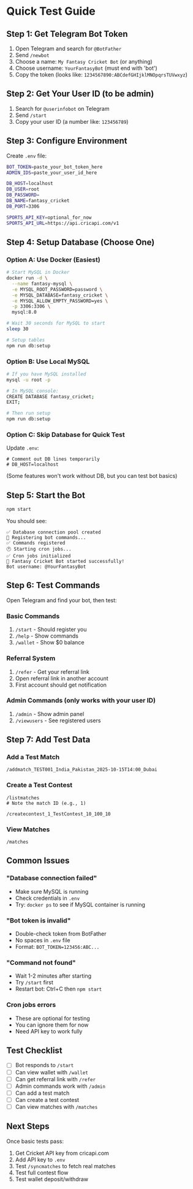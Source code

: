 # Quick Test Guide

## Step 1: Get Telegram Bot Token

1. Open Telegram and search for `@BotFather`
2. Send `/newbot`
3. Choose a name: `My Fantasy Cricket Bot` (or anything)
4. Choose username: `YourFantasyBot` (must end with 'bot')
5. Copy the token (looks like: `1234567890:ABCdefGHIjklMNOpqrsTUVwxyz`)

## Step 2: Get Your User ID (to be admin)

1. Search for `@userinfobot` on Telegram
2. Send `/start`
3. Copy your user ID (a number like: `123456789`)

## Step 3: Configure Environment

Create `.env` file:
```bash
BOT_TOKEN=paste_your_bot_token_here
ADMIN_IDS=paste_your_user_id_here

DB_HOST=localhost
DB_USER=root
DB_PASSWORD=
DB_NAME=fantasy_cricket
DB_PORT=3306

SPORTS_API_KEY=optional_for_now
SPORTS_API_URL=https://api.cricapi.com/v1
```

## Step 4: Setup Database (Choose One)

### Option A: Use Docker (Easiest)
```bash
# Start MySQL in Docker
docker run -d \
  --name fantasy-mysql \
  -e MYSQL_ROOT_PASSWORD=password \
  -e MYSQL_DATABASE=fantasy_cricket \
  -e MYSQL_ALLOW_EMPTY_PASSWORD=yes \
  -p 3306:3306 \
  mysql:8.0

# Wait 30 seconds for MySQL to start
sleep 30

# Setup tables
npm run db:setup
```

### Option B: Use Local MySQL
```bash
# If you have MySQL installed
mysql -u root -p

# In MySQL console:
CREATE DATABASE fantasy_cricket;
EXIT;

# Then run setup
npm run db:setup
```

### Option C: Skip Database for Quick Test
Update `.env`:
```
# Comment out DB lines temporarily
# DB_HOST=localhost
```

(Some features won't work without DB, but you can test bot basics)

## Step 5: Start the Bot

```bash
npm start
```

You should see:
```
✅ Database connection pool created
📝 Registering bot commands...
✅ Commands registered
🕐 Starting cron jobs...
✅ Cron jobs initialized
🤖 Fantasy Cricket Bot started successfully!
Bot username: @YourFantasyBot
```

## Step 6: Test Commands

Open Telegram and find your bot, then test:

### Basic Commands
1. `/start` - Should register you
2. `/help` - Show commands
3. `/wallet` - Show $0 balance

### Referral System
1. `/refer` - Get your referral link
2. Open referral link in another account
3. First account should get notification

### Admin Commands (only works with your user ID)
1. `/admin` - Show admin panel
2. `/viewusers` - See registered users

## Step 7: Add Test Data

### Add a Test Match
```
/addmatch_TEST001_India_Pakistan_2025-10-15T14:00_Dubai
```

### Create a Test Contest
```
/listmatches
# Note the match ID (e.g., 1)

/createcontest_1_TestContest_10_100_10
```

### View Matches
```
/matches
```

## Common Issues

### "Database connection failed"
- Make sure MySQL is running
- Check credentials in `.env`
- Try: `docker ps` to see if MySQL container is running

### "Bot token is invalid"
- Double-check token from BotFather
- No spaces in `.env` file
- Format: `BOT_TOKEN=123456:ABC...`

### "Command not found"
- Wait 1-2 minutes after starting
- Try `/start` first
- Restart bot: Ctrl+C then `npm start`

### Cron jobs errors
- These are optional for testing
- You can ignore them for now
- Need API key to work fully

## Test Checklist

- [ ] Bot responds to `/start`
- [ ] Can view wallet with `/wallet`
- [ ] Can get referral link with `/refer`
- [ ] Admin commands work with `/admin`
- [ ] Can add a test match
- [ ] Can create a test contest
- [ ] Can view matches with `/matches`

## Next Steps

Once basic tests pass:
1. Get Cricket API key from cricapi.com
2. Add API key to `.env`
3. Test `/syncmatches` to fetch real matches
4. Test full contest flow
5. Test wallet deposit/withdraw
